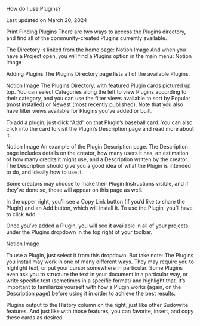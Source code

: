 How do I use Plugins?

Last updated on March 20, 2024

Print
Finding Plugins
There are two ways to access the Plugins directory, and find all of the community-created Plugins currently available.

The Directory is linked from the home page:
Notion Image
And when you have a Project open, you will find a Plugins option in the main menu:
Notion Image
 
Adding Plugins
The Plugins Directory page lists all of the available Plugins.

Notion Image
The Plugins Directory, with featured Plugin cards pictured up top.
You can select Categories along the left to view Plugins according to their category, and you can use the filter views available to sort by Popular (most installed) or Newest (most recently published). Note that you also have filter views available for Plugins you’ve added or built.

 
To add a plugin, just click “Add” on that Plugin’s baseball card. You can also click into the card to visit the Plugin’s Description page and read more about it.

Notion Image
An example of the Plugin Description page.
The Description page includes details on the creator, how many users it has, an estimation of how many credits it might use, and a Description written by the creator. The Description should give you a good idea of what the Plugin is intended to do, and ideally how to use it.

Some creators may choose to make their Plugin Instructions visible, and if they’ve done so, those will appear on this page as well.

In the upper right, you’ll see a Copy Link button (if you’d like to share the Plugin) and an Add button, which will install it. To use the Plugin, you’ll have to click Add.

Once you’ve added a Plugin, you will see it available in all of your projects under the Plugins dropdown in the top right of your toolbar.

Notion Image
 
To use a Plugin, just select it from this dropdown. But take note: The Plugins you install may work in one of many different ways. They may require you to highlight text, or put your cursor somewhere in particular. Some Plugins even ask you to structure the text in your document in a particular way, or write specific text (sometimes in a specific format) and highlight that. It’s important to familiarize yourself with how a Plugin works (again, on the Description page) before using it in order to achieve the best results.

Plugins output to the History column on the right, just like other Sudowrite features. And just like with those features, you can favorite, insert, and copy these cards as desired.
